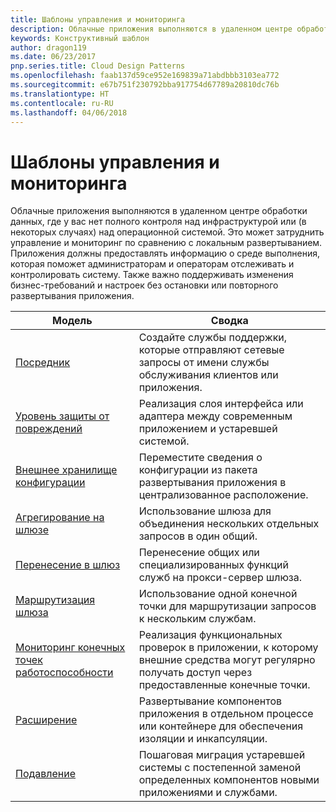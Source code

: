 ```yaml
---
title: Шаблоны управления и мониторинга
description: Облачные приложения выполняются в удаленном центре обработки данных, где у вас нет полного контроля над инфраструктурой или (в некоторых случаях) над операционной системой. Это может затруднить управление и мониторинг по сравнению с локальным развертыванием. Приложения должны предоставлять информацию о среде выполнения, которая поможет администраторам и операторам отслеживать и контролировать систему. Также важно поддерживать изменения бизнес-требований и настроек без остановки или повторного развертывания приложения.
keywords: Конструктивный шаблон
author: dragon119
ms.date: 06/23/2017
pnp.series.title: Cloud Design Patterns
ms.openlocfilehash: faab137d59ce952e169839a71abdbbb3103ea772
ms.sourcegitcommit: e67b751f230792bba917754d67789a20810dc76b
ms.translationtype: HT
ms.contentlocale: ru-RU
ms.lasthandoff: 04/06/2018
---
```

# <a name="management-and-monitoring-patterns"></a>Шаблоны управления и мониторинга

Облачные приложения выполняются в удаленном центре обработки данных, где у вас нет полного контроля над инфраструктурой или (в некоторых случаях) над операционной системой. Это может затруднить управление и мониторинг по сравнению с локальным развертыванием. Приложения должны предоставлять информацию о среде выполнения, которая поможет администраторам и операторам отслеживать и контролировать систему. Также важно поддерживать изменения бизнес-требований и настроек без остановки или повторного развертывания приложения.


|                              Модель                               |                                                              Сводка                                                              |
|--------------------------------------------------------------------|-----------------------------------------------------------------------------------------------------------------------------------|
|                   [Посредник](../ambassador.md)                   |                 Создайте службы поддержки, которые отправляют сетевые запросы от имени службы обслуживания клиентов или приложения.                 |
|        [Уровень защиты от повреждений](../anti-corruption-layer.md)        |                       Реализация слоя интерфейса или адаптера между современным приложением и устаревшей системой.                       |
| [Внешнее хранилище конфигурации](../external-configuration-store.md) |                Переместите сведения о конфигурации из пакета развертывания приложения в централизованное расположение.                |
|          [Агрегирование на шлюзе](../gateway-aggregation.md)          |                          Использование шлюза для объединения нескольких отдельных запросов в один общий.                           |
|           [Перенесение в шлюз](../gateway-offloading.md)           |                              Перенесение общих или специализированных функций служб на прокси-сервер шлюза.                              |
|              [Маршрутизация шлюза](../gateway-routing.md)              |                                   Использование одной конечной точки для маршрутизации запросов к нескольким службам.                                    |
|   [Мониторинг конечных точек работоспособности](../health-endpoint-monitoring.md)   |   Реализация функциональных проверок в приложении, к которому внешние средства могут регулярно получать доступ через предоставленные конечные точки.    |
|                      [Расширение](../sidecar.md)                      |         Развертывание компонентов приложения в отдельном процессе или контейнере для обеспечения изоляции и инкапсуляции.          |
|                    [Подавление](../strangler.md)                    | Пошаговая миграция устаревшей системы с постепенной заменой определенных компонентов новыми приложениями и службами. |

